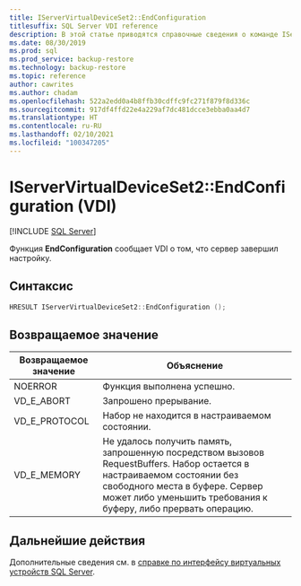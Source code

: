 ```yaml
---
title: IServerVirtualDeviceSet2::EndConfiguration
titlesuffix: SQL Server VDI reference
description: В этой статье приводятся справочные сведения о команде IServerVirtualDeviceSet2::EndConfiguration.
ms.date: 08/30/2019
ms.prod: sql
ms.prod_service: backup-restore
ms.technology: backup-restore
ms.topic: reference
author: cawrites
ms.author: chadam
ms.openlocfilehash: 522a2edd0a4b8ffb30cdffc9fc271f879f8d336c
ms.sourcegitcommit: 917df4ffd22e4a229af7dc481dcce3ebba0aa4d7
ms.translationtype: HT
ms.contentlocale: ru-RU
ms.lasthandoff: 02/10/2021
ms.locfileid: "100347205"
---
```

# <a name="iservervirtualdeviceset2endconfiguration-vdi"></a>IServerVirtualDeviceSet2::EndConfiguration (VDI)

[!INCLUDE [SQL Server](../../../includes/applies-to-version/sqlserver.md)]

Функция **EndConfiguration** сообщает VDI о том, что сервер завершил настройку.

## <a name="syntax"></a>Синтаксис

```c
HRESULT IServerVirtualDeviceSet2::EndConfiguration ();
```

## <a name="return-value"></a>Возвращаемое значение

|Возвращаемое значение | Объяснение |
|---|---|
| NOERROR | Функция выполнена успешно. |
| VD_E_ABORT | Запрошено прерывание. |
| VD_E_PROTOCOL | Набор не находится в настраиваемом состоянии. |
| VD_E_MEMORY | Не удалось получить память, запрошенную посредством вызовов RequestBuffers. Набор остается в настраиваемом состоянии без свободного места в буфере. Сервер может либо уменьшить требования к буферу, либо прервать операцию. |

## <a name="next-steps"></a>Дальнейшие действия

Дополнительные сведения см. в [справке по интерфейсу виртуальных устройств SQL Server](reference-virtual-device-interface.md).
